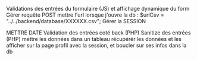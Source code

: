Validations des entrées du formulaire (JS) et affichage dynamique du form
Gérer requête POST
mettre l'url lorsque j'ouvre la db : $urlCsv = "../../backend/database/XXXXXX.csv";
Gérer la SESSION

METTRE DATE
Validation des entrées coté back (PHP)
Sanitize des entrées (PHP)
mettre les données dans un tableau
récupérér les données et les afficher sur la page profil avec la session, et boucler sur ses infos dans la db